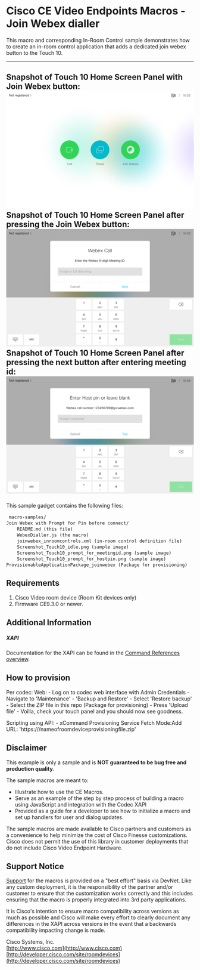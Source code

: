 # Cisco CE Video Endpoints Macros - Join Webex dialler
This macro and corresponding In-Room Control sample demonstrates how to create an in-room control application that adds a dedicated join webex button to the Touch 10.

---
Snapshot of Touch 10 Home Screen Panel with Join Webex button:
![Sample In-Room Control Screenshot](Screenshot_Touch10_idle.png)
Snapshot of Touch 10 Home Screen Panel after pressing the Join Webex button:
![Sample In-Room Control Screenshot](Screenshot_Touch10_prompt_for_meetingid.png)
Snapshot of Touch 10 Home Screen Panel after pressing the next button after entering meeting id:
![Sample In-Room Control Screenshot](Screenshot_Touch10_prompt_for_hostpin.png)
---


This sample gadget contains the following files:

     macro-samples/
	Join Webex with Prompt for Pin before connect/
		README.md (this file)
		WebexDialler.js (the macro)
		joinwebex_inroomcontrols.xml (in-room control definition file)
		Screenshot_Touch10_idle.png (sample image)
        Screenshot_Touch10_prompt_for_meetingid.png (sample image)
        Screenshot_Touch10_prompt_for_hostpin.png (sample image)
    ProvisionableApplicationPackage_joinwebex (Package for provisioning)


## Requirements
1. Cisco Video room device (Room Kit devices only)
2. Firmware CE9.3.0 or newer.


## Additional Information
##### XAPI
Documentation for the XAPI can be found in the [Command References overview](https://www.cisco.com/c/en/us/support/collaboration-endpoints/telepresence-quick-set-series/products-command-reference-list.html).

## How to provision
Per codec:
  Web:
    - Log on to codec web interface with Admin Credentials
    - Navigate to 'Maintenance' - 'Backup and Restore'
    - Select 'Restore backup'
    - Select the ZIP file in this repo (Package for provisioning)
    - Press 'Upload file'
    - Voilla, check your touch panel and you should now see goodness.

  Scripting using API:
    - xCommand Provisioning Service Fetch Mode:Add URL: 'https://<YourPath>/nameofroomdeviceprovisioningfile.zip'

## Disclaimer
This example is only a sample and is **NOT guaranteed to be bug free and production quality**.

The sample macros are meant to:
- Illustrate how to use the CE Macros.
- Serve as an example of the step by step process of building a macro using JavaScript and integration with the Codec XAPI
- Provided as a guide for a developer to see how to initialize a macro and set up handlers for user and dialog updates.

The sample macros are made available to Cisco partners and customers as a convenience to help minimize the cost of Cisco Finesse customizations. Cisco does not permit the use of this library in customer deployments that do not include Cisco Video Endpoint Hardware.

## Support Notice
[Support](http://developer.cisco.com/site/devnet/support) for the macros is provided on a "best effort" basis via DevNet. Like any custom deployment, it is the responsibility of the partner and/or customer to ensure that the customization works correctly and this includes ensuring that the macro is properly integrated into 3rd party applications.

It is Cisco's intention to ensure macro compatibility across versions as much as possible and Cisco will make every effort to clearly document any differences in the XAPI across versions in the event that a backwards compatibility impacting change is made.

Cisco Systems, Inc.<br>
[http://www.cisco.com](http://www.cisco.com)<br>
[http://developer.cisco.com/site/roomdevices](http://developer.cisco.com/site/roomdevices)
